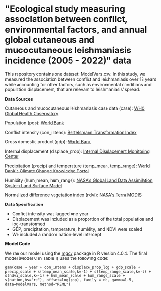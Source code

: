 # "Ecological study measuring association between conflict, environmental factors, and annual global cutaneous and mucocutaneous leishmaniasis incidence (2005 - 2022)" data
This repository contains one dataset: ModelVars.csv. In this study, we measured the association between conflict and leishmaniasis over 18 years while accounting for other factors, such as environmental conditions and population displacement, that are relevant to leishmaniasis’ spread.



**Data Sources**

Cutaneous and mucocutaneous leishmaniasis case data (case): [WHO Global Health Observatory](https://www.who.int/data/gho/data/indicators/indicator-details/GHO/number-of-cases-of-cutaneous-leishmaniasis-reported)

Population (pop): [World Bank](https://data.worldbank.org/indicator/SP.POP.TOTL) 

Conflict intensity (con_intens): [Bertelsmann Transformation Index](https://bti-project.org/en/index/governance) 

Gross domestic product (gdp): [World Bank](https://data.worldbank.org/indicator/NY.GDP.MKTP.CD?view=chart) 

Internal displacement (displace_prop): [Internal Displacement Monitoring Center](https://www.internal-displacement.org/database/displacement-data/)

Precipitation (precip) and temperature (temp_mean, temp_range): [World Bank's Climate Change Knowledge Portal](https://climateknowledgeportal.worldbank.org/)

Humidity (hum_mean, hum_range): [NASA's Global Land Data Assimilation System Land Surface Model](https://disc.gsfc.nasa.gov/datasets?keywords=GLDAS)

Normalized difference vegetation index (ndvi): [NASA's Terra MODIS](https://developers.google.com/earth-engine/datasets/catalog/MODIS_061_MOD13A3)



**Data Specification**
- Confict intensity was lagged one year
- Displacement was included as a proportion of the total population and log-transformed
- GDP, precipitation, temperature, humidity, and NDVI were scaled
- We included a random nation-level intercept


**Model Code**

We ran our model using the [mgcv](https://cran.r-project.org/web/packages/mgcv/mgcv.pdf) package in R version 4.0.4. The final model (Model C in Table 1) uses the following code:

`gam(case ~ year + con_intens + displace_prop_log + gdp_scale + precip_scale + s(temp_mean_scale,k=-1) + s(temp_range_scale,k=-1) + s(ndvi_scale,k=-1) + hum_mean_scale + hum_range_scale + s(nation,bs="re"), offset=log(pop), family = nb, gamma=1.5, data=ModelVars, method="REML")`
